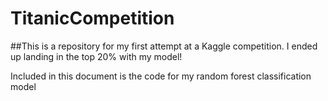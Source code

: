  # TitanicCompetition
 
 ##This is a repository for my first attempt at a Kaggle competition.  I ended up landing in the top 20% with my model!
 
 Included in this document is the code for my random forest classification model
 
 
